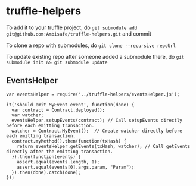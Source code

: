 # truffle-helpers

To add it to your truffle project, do `git submodule add git@github.com:Ambisafe/truffle-helpers.git` and commit

To clone a repo with submodules, do `git clone --recursive repoUrl`

To update existing repo after someone added a submodule there, do `git submodule init && git submodule update`

## EventsHelper

```
var eventsHelper = require('../truffle-helpers/eventsHelper.js');

it('should emit MyEvent event', function(done) {
  var contract = Contract.deployed();
  var watcher;
  eventsHelper.setupEvents(contract); // Call setupEvents directly before each emitting transaction.
  watcher = Contract.MyEvent();  // Create watcher directly before each emitting transaction.
  contract.myMethod().then(function(txHash) {
    return eventsHelper.getEvents(txHash, watcher); // Call getEvents directly after the emitting transaction.
  }).then(function(events) {
    assert.equal(events.length, 1);
    assert.equal(events[0].args.param, "Param");
  }).then(done).catch(done);
});
```
